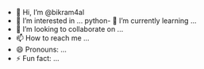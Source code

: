 - 👋 Hi, I’m @bikram4al
- 👀 I’m interested in ...
python- 🌱 I’m currently learning ...
- 💞️ I’m looking to collaborate on ...
- 📫 How to reach me ...
- 😄 Pronouns: ...
- ⚡ Fun fact: ...

<!---
bikram4al/bikram4al is a ✨ special ✨ repository because its `README.md` (this file) appears on your GitHub profile.
You can click the Preview link to take a look at your changes.
--->

